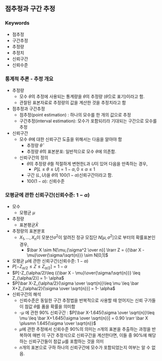## 점추정과 구간 추정
### Keywords
- 점추정
- 구간추정
- 추정량
- 추정치
- 신뢰구간
- 신뢰수준
### 통계적 추론 - 추정 개요
- 추정량
  - 모수 $\theta$의 추정에 사용되는 통계량을 $\theta$의 추정량 ($\hat\theta$으로 표기)이라고 함.
  - 관찰된 표본자료로 추정량의 값을 계산한 것을 추정치라고 함
- 점추정과 구간추정
  - 점추정(point estimation) : 하나의 모수를 한 개의 값으로 추정
  - 구간추정(interval estimation): 모수가 포함되리라 기대되는 구간으로 모수를 추정
- 신뢰구간
  - 모수 $\theta$에 대한 신뢰구간 도출을 위해서는 다음을 알아야 함
    - 추정량 $\hat\theta$
    - 추정량 $\hat\theta$의 표본분포: 일반적으로 모수 $\theta$에 의존함.
  - 신뢰구간의 정의
    - $\theta$의 추정량 $\hat\theta$을 적절하게 변현한$L$과 $U$이 있어 다음을 만족하는 경우,
      - $P[L\leq \theta \leq U]= 1- \alpha, 0 \leq\alpha \leq 1$
    - 구간 $(L,U)$을 $\theta$의 $100(1-\alpha)%$신뢰구간이라고 함.
    - $100(1-\alpha)%$: 신뢰수준
### 모평균에 관한 신뢰구간(신뢰수준: $1-\alpha$)
- 모수
  - 모평균 $\mu$
- 추정량
  - 표본평균$\bar X$
- 추정량의 표본분포
  - $X_1,...,X_n$이 모분산$\sigma^2$이 알려진 정규 모집단 $N[\mu,\sigma^2]$으로 부터의 확률표본인 경우,
    - $\bar X \sim N[\mu,{\sigma^2 \over n}] \lrarr Z = {{\bar X - \mu}\over{\sigma/\sqrt{n}}} \sim N[0,1]$
- 모평균 $\mu$에 관한 신뢰구간(신뢰수준: $1-\alpha$)
- $P[-Z_{\alpha/2}\leq Z \leq Z_{\alpha/2}] = 1- \alpha$
- $P[-Z_{\alpha/2}\leq {{\bar X - \mu}\over{\sigma/\sqrt{n}}} \leq Z_{\alpha/2}] = 1- \alpha$
- $P[\bar X-Z_{\alpha/2}{\sigma \over \sqrt{n}}\leq \mu \leq \bar X+Z_{\alpha/2}{\sigma \over \sqrt{n}}] = 1- \alpha$
- 신뢰구간의 해석
  - 신뢰수준은 동일한 구간 추정법을 반복적으로 사용할 때 얻어지는 신뢰 구가들이 참값 $\theta$를 품을 확률을 의미함
  - -$\mu$ 에 관한 90% 신뢰구간 : $P[\bar X-1.645{\sigma \over \sqrt{n}}\leq \mu \leq \bar X+1.645{\sigma \over \sqrt{n}}] = 0.90 \rarr \bar X \plusmn 1.645{\sigma \over \sqrt{n}}$
  - $\mu$에 관한 추정에서 신뢰수준 90%의 의미는 $n$개의 표본을 추출하는 과정을 반복하여 매번 이 구간 추정식으로 신뢰구간을 계산한다면, 이들 중 90%에 해당하는 신뢰구간들이 참값 $\mu$를 포함하는 것을 의미
  - $n$개의 표본으로 구하 하나의 신뢰구간에 모수가 포함되었는지 여부는 알 수 없음.
